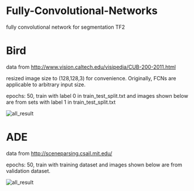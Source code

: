 # Fully-Convolutional-Networks
 fully convolutional network for segmentation TF2

# Bird
data from http://www.vision.caltech.edu/visipedia/CUB-200-2011.html

resized image size to (128,128,3) for convenience. Originally, FCNs are applicable to arbitrary input size.  

epochs: 50, train with label 0 in train_test_split.txt and images shown below are from sets with label 1 in train_test_split.txt

![all_result](https://user-images.githubusercontent.com/55184529/72602861-df305200-390f-11ea-81f6-83a2af257e47.png)

# ADE
data from http://sceneparsing.csail.mit.edu/

epochs: 50, train with training dataset and images shown below are from validation dataset.

![all_result](https://user-images.githubusercontent.com/55184529/72664068-9224ac80-39f1-11ea-9fdf-ff094e6ef9c3.png)
